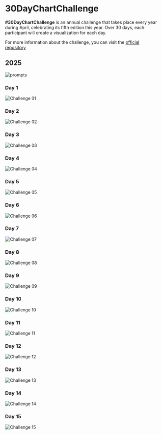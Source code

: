 # 30DayChartChallenge

**#30DayChartChallenge** is an annual challenge that takes place every year during April, celebrating its fifth edition this year. Over 30 days, each participant will create a visualization for each day.

For more information about the challenge, you can visit the [official repository](https://github.com/30DayChartChallenge)
## 2025

![prompts](https://github.com/juanchiparra/30daychartchallenge/blob/main/2025/prompts.jpg)

### Day 1
![Challenge 01](https://github.com/juanchiparra/30daychartchallenge/blob/main/2025/V01/treemap.png)

### Day 2
![Challenge 02](https://github.com/juanchiparra/30daychartchallenge/blob/main/2025/V02/slope.png)

### Day 3
![Challenge 03](https://github.com/juanchiparra/30daychartchallenge/blob/main/2025/V03/clustered.png)

### Day 4
![Challenge 04](https://github.com/juanchiparra/30daychartchallenge/blob/main/2025/V04/proportional.png)

### Day 5
![Challenge 05](https://github.com/juanchiparra/30daychartchallenge/blob/main/2025/V05/bar.png)

### Day 6
![Challenge 06](https://github.com/juanchiparra/30daychartchallenge/blob/main/2025/V06/radial.png)

### Day 7
![Challenge 07](https://github.com/juanchiparra/30daychartchallenge/blob/main/2025/V07/bar.png)

### Day 8
![Challenge 08](https://github.com/juanchiparra/30daychartchallenge/blob/main/2025/V08/histogram.png)

### Day 9
![Challenge 09](https://github.com/juanchiparra/30daychartchallenge/blob/main/2025/V09/diverging.png)

### Day 10
![Challenge 10](https://github.com/juanchiparra/30daychartchallenge/blob/main/2025/V10/ridgeline.png)

### Day 11
![Challenge 11](https://github.com/juanchiparra/30daychartchallenge/blob/main/2025/V11/stripes.png)

### Day 12
![Challenge 12](https://github.com/juanchiparra/30daychartchallenge/blob/main/2025/V12/voronoi.png)

### Day 13
![Challenge 13](https://github.com/juanchiparra/30daychartchallenge/blob/main/2025/V13/clusters.png)

### Day 14
![Challenge 14](https://github.com/juanchiparra/30daychartchallenge/blob/main/2025/V14/kinship.png)

### Day 15
![Challenge 15](https://github.com/juanchiparra/30daychartchallenge/blob/main/2025/V15/bar.png)



